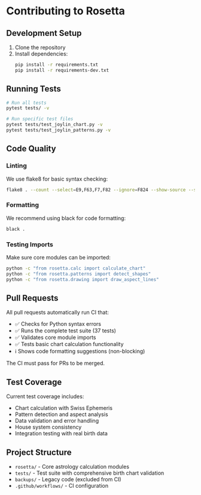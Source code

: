 # Contributing to Rosetta

## Development Setup

1. Clone the repository
2. Install dependencies:
   ```bash
   pip install -r requirements.txt
   pip install -r requirements-dev.txt
   ```

## Running Tests

```bash
# Run all tests
pytest tests/ -v

# Run specific test files
pytest tests/test_joylin_chart.py -v
pytest tests/test_joylin_patterns.py -v
```

## Code Quality

### Linting
We use flake8 for basic syntax checking:
```bash
flake8 . --count --select=E9,F63,F7,F82 --ignore=F824 --show-source --statistics --exclude=.venv,__pycache__,backups
```

### Formatting
We recommend using black for code formatting:
```bash
black .
```

### Testing Imports
Make sure core modules can be imported:
```bash
python -c "from rosetta.calc import calculate_chart"
python -c "from rosetta.patterns import detect_shapes"
python -c "from rosetta.drawing import draw_aspect_lines"
```

## Pull Requests

All pull requests automatically run CI that:
- ✅ Checks for Python syntax errors
- ✅ Runs the complete test suite (37 tests)
- ✅ Validates core module imports
- ✅ Tests basic chart calculation functionality
- ℹ️ Shows code formatting suggestions (non-blocking)

The CI must pass for PRs to be merged.

## Test Coverage

Current test coverage includes:
- Chart calculation with Swiss Ephemeris
- Pattern detection and aspect analysis
- Data validation and error handling
- House system consistency
- Integration testing with real birth data

## Project Structure

- `rosetta/` - Core astrology calculation modules
- `tests/` - Test suite with comprehensive birth chart validation
- `backups/` - Legacy code (excluded from CI)
- `.github/workflows/` - CI configuration
